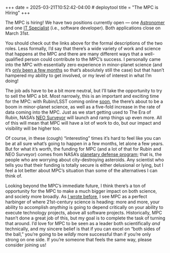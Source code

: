 +++
date = 2025-03-21T10:52:42-04:00 # deploytool
title = "The MPC is Hiring"
+++

The MPC is hiring! We have two positions currently open — one
[Astronomer][astro] and one [IT Specialist][dev] (i.e., software developer).
Both applications close on March 31st.

[astro]: https://trustcareers.si.edu/en/postings/64e9c581-1659-42a8-aee1-05bd867bdd63
[dev]: https://trustcareers.si.edu/en/postings/dde574e5-5d74-432a-b7e1-06ccfd4a7f2c

<!-- more -->

You should check out the links above for the formal descriptions of the two
roles. Less formally, I’d say that there’s a wide variety of work and science
that happens at the MPC and there are many different ways that a well-qualified
person could contribute to the MPC’s success. I personally came into the MPC
with essentially zero experience in minor-planet science (and it’s [only been a
few months][1] so that’s absolutely still the case) but that hasn’t hampered my
ability to get involved, or my level of interest in what I’m doing!

[1]: @/2025/the-next-chapter.md

The job ads have to be a bit more neutral, but I’ll take the opportunity to try
to sell the MPC a bit. Most narrowly, this is an important and exciting time for
the MPC: with Rubin/LSST coming online [soon][rsched], the there’s about to be a
boom in minor-planet science, as well as a five-fold increase in the rate of
data coming into the MPC. Just as we start getting used to The Era of Rubin,
NASA’s [NEO Surveyor][neos] will launch and ramp things up even more. All of
this will mean that MPC will have a lot of work to do, but our impact and
visibility will be higher too.

[rsched]: https://www.lsst.org/about/project-status
[neos]: https://science.nasa.gov/mission/neo-surveyor/

Of course, in these (cough) “interesting” times it’s hard to feel like you can
be at all sure what’s going to happen in a few months, let alone a few years.
But for what it’s worth, the funding for MPC (and a lot of that for Rubin and
NEO Surveyor) comes from NASA’s [planetary defense program][pdco]; that is, the
people who are worrying about city-destroying asteroids. Any scientist who tells
you that their funding is totally secure is either delusional or lying, but I
feel a lot better about MPC’s situation than some of the alternatives I can
think of.

[pdco]: https://science.nasa.gov/planetary-defense/

Looking beyond the MPC’s immediate future, I think there’s a ton of opportunity
for the MPC to make a much bigger impact on both science, and society more
broadly. As [I wrote before][1], I see MPC as a perfect harbinger of where
21st-century science is heading: more and more, your ability to accomplish
*anything* is going to depend critically on your ability to execute technology
projects, above all software projects. Historically, MPC hasn’t done a great job
of this, but my goal is to complete the task of turning that around. I’d love
for MPC to be seen as a leader both scientifically *and* technically, and my
sincere belief is that if you can excel on “both sides of the ball,” you’re
going to be *wildly* more successful than if you’re only strong on one side. If
you’re someone that feels the same way, please consider joining us!
